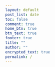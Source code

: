 ```yaml
---
layout: default
post_list: date
toc: false
comment: true
home_btn: true
btn_text: true
footer: true
title: ""
author: ""
encrypted_text: true
permalink: /
---
```


